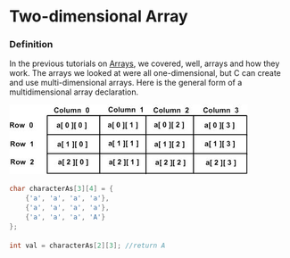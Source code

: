 # Two-dimensional Array

### Definition

In the previous tutorials on [Arrays](https://www.learn-c.org/en/Arrays), we covered, well, arrays and how they work. The arrays we looked at were all one-dimensional, but C can create and use multi-dimensional arrays. Here is the general form of a multidimensional array declaration.

![two-dimensional Array](../../.gitbook/assets/image%20%289%29.png)

```c
char characterAs[3][4] = {
    {'a', 'a', 'a', 'a'},
    {'a', 'a', 'a', 'a'},
    {'a', 'a', 'a', 'A'}
};

int val = characterAs[2][3]; //return A

```

